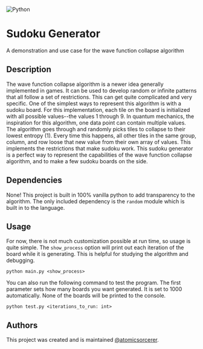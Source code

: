 ![Python](https://img.shields.io/badge/python-3670A0?style=for-the-badge&logo=python&logoColor=ffdd54)
# Sudoku Generator
A demonstration and use case for the wave function collapse algorithm
## Description
The wave function collapse algorithm is a newer idea generally implemented in games. It can be used to develop random or infinite patterns that all follow a set of restrictions. This can get quite complicated and very specific. One of the simplest ways to represent this algorithm is with a sudoku board. For this implementation, each tile on the board is initialized with all possible values--the values 1 through 9. In quantum mechanics, the inspiration for this algorithm, one data point can contain multiple values. The algorithm goes through and randomly picks tiles to collapse to their lowest entropy (1). Every time this happens, all other tiles in the same group, column, and row loose that new value from their own array of values. This implements the restrictions that make sudoku work. This sudoku generator is a perfect way to represent the capabilities of the wave function collapse algorithm, and to make a few sudoku boards on the side.
## Dependencies
None! This project is built in 100% vanilla python to add transparency to the algorithm. The only included dependency is the `random` module which is built in to the language.
## Usage
For now, there is not much customization possible at run time, so usage is quite simple. The `show_process` option will print out each iteration of the board while it is generating. This is helpful for studying the algorithm and debugging.
```commandline
python main.py <show_process>
```
You can also run the following command to test the program. The first parameter sets how many boards you want generated. It is set to 1000 automatically. None of the boards will be printed to the console.
```commandline
python test.py <iterations_to_run: int>
```
## Authors
This project was created and is maintained [@atomicsorcerer](https://github.com/atomicsorcerer).